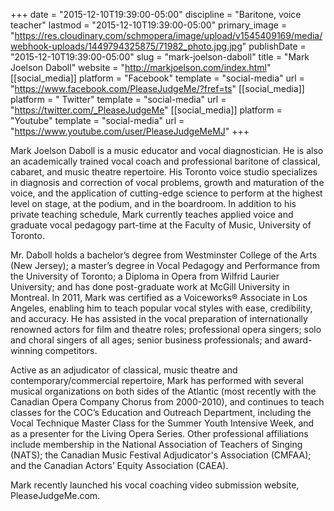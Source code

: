 +++
date = "2015-12-10T19:39:00-05:00"
discipline = "Baritone, voice teacher"
lastmod = "2015-12-10T19:39:00-05:00"
primary_image = "https://res.cloudinary.com/schmopera/image/upload/v1545409169/media/webhook-uploads/1449794325875/71982_photo.jpg.jpg"
publishDate = "2015-12-10T19:39:00-05:00"
slug = "mark-joelson-daboll"
title = "Mark Joelson Daboll"
website = "http://markjoelson.com/index.html"
[[social_media]]
platform = "Facebook"
template = "social-media"
url = "https://www.facebook.com/PleaseJudgeMe/?fref=ts"
[[social_media]]
platform = " Twitter"
template = "social-media"
url = "https://twitter.com/_PleaseJudgeMe"
[[social_media]]
platform = "Youtube"
template = "social-media"
url = "https://www.youtube.com/user/PleaseJudgeMeMJ"
+++

Mark Joelson Daboll is a music educator and vocal diagnostician. He is also an academically trained vocal coach and professional baritone of classical, cabaret, and music theatre repertoire. His Toronto voice studio specializes in diagnosis and correction of vocal problems, growth and maturation of the voice, and the application of cutting-edge science to perform at the highest level on stage, at the podium, and in the boardroom.  In addition to his private teaching schedule, Mark currently teaches applied voice and graduate vocal pedagogy part-time at the Faculty of Music, University of Toronto.
 
Mr. Daboll holds a bachelor’s degree from Westminster College of the Arts (New Jersey); a master’s degree in Vocal Pedagogy and Performance from the University of Toronto; a Diploma in Opera from Wilfrid Laurier University; and has done post-graduate work at McGill University in Montreal. In 2011, Mark was certified as a Voiceworks® Associate in Los Angeles, enabling him to teach popular vocal styles with ease, credibility, and accuracy. He has assisted in the vocal preparation of internationally renowned actors for film and theatre roles; professional opera singers; solo and choral singers of all ages; senior business professionals; and award-winning competitors.
 
Active as an adjudicator of classical, music theatre and contemporary/commercial repertoire, Mark has performed with several musical organizations on both sides of the Atlantic (most recently with the Canadian Opera Company Chorus from 2000-2010), and continues to teach classes for the COC’s Education and Outreach Department, including the Vocal Technique Master Class for the Summer Youth Intensive Week, and as a presenter for the Living Opera Series.  Other professional affiliations include membership in the National Association of Teachers of Singing (NATS); the Canadian Music Festival Adjudicator's Association (CMFAA); and the Canadian Actors’ Equity Association (CAEA).
 
Mark recently launched his vocal coaching video submission website, PleaseJudgeMe.com.

